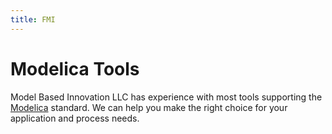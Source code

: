 ```yaml
---
title: FMI
---
```


# Modelica Tools 

Model Based Innovation LLC has experience with most tools supporting  the [Modelica](https://www.modelica.org) standard. We can help you make the right choice for your application and process needs.  

